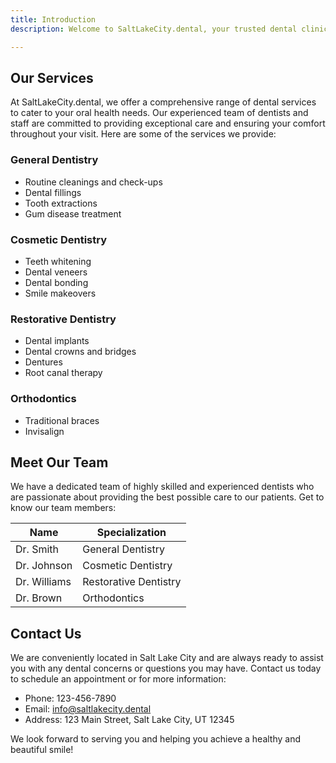 ```yaml
---
title: Introduction
description: Welcome to SaltLakeCity.dental, your trusted dental clinic in Salt Lake City. We are committed to providing high-quality dental care in a comfortable and friendly environment. Our experienced team of dentists and staff are dedicated to helping you achieve and maintain a healthy smile. From routine cleanings and check-ups to advanced dental treatments, we offer a wide range of services to meet your oral health needs. Contact us today to schedule an appointment and experience exceptional dental care.

---
```


## Our Services

At SaltLakeCity.dental, we offer a comprehensive range of dental services to cater to your oral health needs. Our experienced team of dentists and staff are committed to providing exceptional care and ensuring your comfort throughout your visit. Here are some of the services we provide:

### General Dentistry

- Routine cleanings and check-ups
- Dental fillings
- Tooth extractions
- Gum disease treatment

### Cosmetic Dentistry

- Teeth whitening
- Dental veneers
- Dental bonding
- Smile makeovers

### Restorative Dentistry

- Dental implants
- Dental crowns and bridges
- Dentures
- Root canal therapy

### Orthodontics

- Traditional braces
- Invisalign

## Meet Our Team

We have a dedicated team of highly skilled and experienced dentists who are passionate about providing the best possible care to our patients. Get to know our team members:

| Name          | Specialization       |
| ------------- | -------------------- |
| Dr. Smith     | General Dentistry    |
| Dr. Johnson   | Cosmetic Dentistry   |
| Dr. Williams  | Restorative Dentistry|
| Dr. Brown     | Orthodontics         |

## Contact Us

We are conveniently located in Salt Lake City and are always ready to assist you with any dental concerns or questions you may have. Contact us today to schedule an appointment or for more information:

- Phone: 123-456-7890
- Email: info@saltlakecity.dental
- Address: 123 Main Street, Salt Lake City, UT 12345

We look forward to serving you and helping you achieve a healthy and beautiful smile!